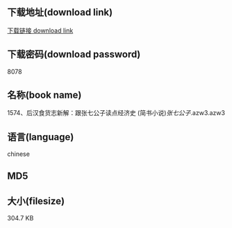 ## 下载地址(download link)
[下载链接 download link](https://tutu365.netlify.app/?s=1574%E3%80%81%E5%90%8E%E6%B1%89%E9%A3%9F%E8%B4%A7%E5%BF%97%E6%96%B0%E8%A7%A3%EF%BC%9A%E8%B7%9F%E5%BC%A0%E4%B8%83%E5%85%AC%E5%AD%90%E8%AF%BB%E7%82%B9%E7%BB%8F%E6%B5%8E%E5%8F%B2+%28%E7%AE%80%E4%B9%A6%E5%B0%8F%E8%AF%B4%29_%E5%BC%A0%E4%B8%83%E5%85%AC%E5%AD%90_.azw3)

## 下载密码(download password)
8078

## 名称(book name)
1574、后汉食货志新解：跟张七公子读点经济史 (简书小说)_张七公子_.azw3.azw3

## 语言(language)
chinese

## MD5


## 大小(filesize)
304.7 KB
